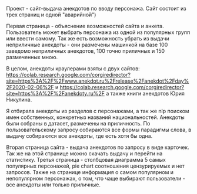 Проект - сайт-выдача анекдотов по вводу персонажа. Сайт состоит из трех страниц и одной "аварийной")

Первая страница - объяснение возможностей сайта и анкета. Пользователь может выбрать персонажа из одной из популярных групп или ввести самому. 
Так же есть возможность убрать из выдачи неприличные анекдоты - они размечены машинкой на базе 100 заведомо неприличных анекдотов, 100 точно приличных и 150 размеченных мною.

В целом, анекдоты краулерами взяты с двух сайтов: 
https://colab.research.google.com/corgiredirector?site=https%3A%2F%2Fwww.anekdot.ru%2Frelease%2Fanekdot%2Fday%2F2020-02-06%2F 
и 
https://colab.research.google.com/corgiredirector?site=https%3A%2F%2Fanekdoty.ru%2F
а также книги анекдотов Юрия Никулина.

Я отбирала анекдоты из разделов с персонажами, а так же nlp поиском имен собственных, конкретныз названий национальностей.
Анекдоты были собраны в датасет, размечены на приличность. По пользовательскому запросу собираются все формы парадигмы слова,  в выдачу собираются все анекдоты, где есть хотя бы одна.

Вторая страница сайта - выдача анекдотов по запросу в виде карточек. Так же на этой странице можно скачать выдачу и перейти на статистику.
Третья страница - столбцовая диаграмма 5 самых популярных персонажей, pie chart соотношения цензурируемых и нет запросов. Также на странице информация о самом популярном и непопулярном
персонажах, о том, что чаще выбирают пользователи - все анекдоты или только приличные.
